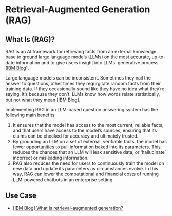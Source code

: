 
# Retrieval-Augmented Generation (RAG)


## What Is (RAG)?

RAG is an AI framework for retrieving facts from an external knowledge base to ground large language models (LLMs) on the most accurate, up-to-date information and to give users insight into LLMs' generative process [[IBM Blog]][What is retrieval-augmented generation?]. 

Large language models can be inconsistent. Sometimes they nail the answer to questions, other times they regurgitate random facts from their training data. If they occasionally sound like they have no idea what they’re saying, it’s because they don’t. LLMs know how words relate statistically, but not what they mean [[IBM Blog]][What is retrieval-augmented generation?].


Implementing RAG in an LLM-based question answering system has the following main benefits: 
1. It ensures that the model has access to the most current, reliable facts, and that users have access to the model’s sources, ensuring that its claims can be checked for accuracy and ultimately trusted.
2. By grounding an LLM on a set of external, verifiable facts, the model has fewer opportunities to pull information baked into its parameters. This reduces the chances that an LLM will leak sensitive data, or ‘hallucinate’ incorrect or misleading information.
3. RAG also reduces the need for users to continuously train the model on new data and update its parameters as circumstances evolve. In this way, RAG can lower the computational and financial costs of running LLM-powered chatbots in an enterprise setting. 



## Use Case



* [What is retrieval-augmented generation?]: https://research.ibm.com/blog/retrieval-augmented-generation-RAG
[[IBM Blog] What is retrieval-augmented generation?](https://research.ibm.com/blog/retrieval-augmented-generation-RAG)